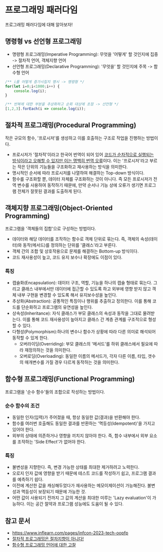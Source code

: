 # 프로그래밍 패러다임

프로그래밍 패러다임에 대해 알아보자!

## 명령형 vs 선언형 프로그래밍

- 명령형 프로그래밍(Imperative Programming): 무엇을 '어떻게' 할 것인지에 집중 -> 절차적 언어, 객체지향 언어
- 선언형 프로그래밍(Declarative Programming): '무엇을' 할 것인지에 주목 -> 함수형 언어

```js
/** i를 어떻게 증가시킬지 명시 -> 명령형 */
for(let i=0;i<1000;i++) {
	console.log(i);
}

/** 반복에 대한 부분을 추상화하고 순회 대상에 초점 -> 선언형 */
[1,2,3].forEach(i => console.log(i));
```

## 절차적 프로그래밍(Procedural Programming)

작은 규모의 함수, '프로시저'를 생성하고 이를 호출하는 구조로 작업을 진행하는 방법이다. 

- 프로시저가 '절차적'이라고 한국어 번역이 되어 있어 <u>코드가 순차적으로 실행되는 방식이라고 오해할 수 있지만 이는 명백히 번역 오류</u>이다. 이는 '프로시저'라고 부르는 작은 단위의 기능들을 구조화하고 재사용하는 방식을 의미한다. 
- 명시적인 순서에 따라 프로시저를 나열하여 해결하는 Top-down 방식이다.
- 함수를 구조화할 뿐, 데이터 자체를 구조화하는 것이 아니다. 즉 모든 프로시저가 전역 변수를 사용하여 동작하기 때문에, 만약 순서나 기능 상에 오류가 생기면 프로그램 전체가 잘못된 결과를 도출하게 된다. 

## 객체지향 프로그래밍(Object-Oriented Programming)

프로그램을 '객체들의 집합'으로 구성하는 방법이다.

- 데이터와 해당 데이터를 조작하는 함수로 객체 단위로 묶는다. 즉, 객체의 속성(데이터)와 동작(메서드)를 정의하는 단위를 '클래스'라고 부른다.
- 객체 간의 조합 및 상호작용으로 문제를 해결하는 Bottom-up 방식이다.
- 코드 재사용성이 높고, 코드 유지 보수나 확장에도 이점이 있다. 

### 특징 

- 캡슐화(Encapsulation): 데이터 구조, 역할, 기능을 하나의 캡슐 형태로 묶는다. 그리고 클래스 내부에서만 데이터에 접근할 수 있도록 하고 외부에 영향 받지 않고 객체 내부 구현을 변경할 수 있도록 해서 유지보수성을 높인다.
- 추상화(Abstraction): 공통적인 특징이나 행위를 추출하고 정의한다. 이를 통해 코드를 단순화하고 프로그램의 유연성을 높인다.
- 상속성(Inheritance): 자식 클래스가 부모 클래스의 속성과 동작을 그대로 물려받는다. 이를 통해 코드 재사용성이 높아지고 클래스 간 계층 관계를 구조적으로 형성할 수 있다.
- 다형성(Polymorphism):하나의 변수나 함수가 상황에 따라 다른 의미로 해석되어 동작할 수 있게 한다. 
  - 오버라이딩(Overriding): 부모 클래스의 '메서드'를 하위 클래스에서 필요에 따라 재정의하는 것을 의미한다.
  - 오버로딩(Overloading): 동일한 이름의 메서드가, 각자 다른 이름, 타입, 갯수의 매개변수를 가질 경우 다르게 동작하는 것을 의미한다.

## 함수형 프로그래밍(Functional Programming)

프로그램을 '순수 함수'들의 조합으로 작성하는 방법이다.

### 순수 함수의 조건 

- 동일한 인자(입력)가 주어졌을 때, 항상 동일한 값(결과)을 반환해야 한다. 
- 함수를 여러번 호출해도 동일한 결과를 반환하는 '멱등성(Idempotent)'을 가지고 있어야 한다.
- 외부의 상태에 의존하거나 영향을 끼치지 않아야 한다. 즉, 함수 내부에서 외부 요소를 조작하는 'Side Effect'가 없어야 한다.

### 특징 

- 불변성을 지향한다. 즉, 변경 가능한 상태를 최대한 제거하려고 노력한다.
- 오로지 인자 값에 영향을 받기 때문에 테스트 코드를 작성하기 쉽고, 프로그램 결과를 예측하기 쉽다.
- 이전에 계산한 값을 캐싱해두었다가 재사용하는 메모이제이션이 가능해진다. 불변성과 멱등성이 보장되기 때문에 가능한 것.
- 어떤 값이 사용되기 전까지 그 값의 계산을 최대한 미루는 'Lazy evaluation'이 가능하다. 이는 공간 절약과 프로그램 성능에도 도움이 될 수 있다.

## 참고 문서

- https://www.inflearn.com/pages/infcon-2023-tech-oopfp
- [절차적 프로그래밍은 절차지향이 아니다!](https://iosdevlime.tistory.com/entry/CSBasic-%EA%B0%9D%EC%B2%B4%EC%A7%80%ED%96%A5-%ED%94%84%EB%A1%9C%EA%B7%B8%EB%9E%98%EB%B0%8DOOP-Object-oriented-Language)
- [함수형 프로그래밍 언어에 대한 고찰](https://engineering.linecorp.com/ko/blog/functional-programing-language-and-line-game-cloud)



